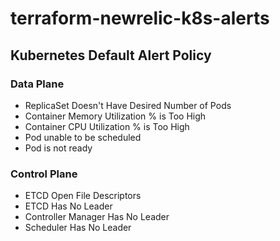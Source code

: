 # terraform-newrelic-k8s-alerts

## Kubernetes Default Alert Policy

### Data Plane

- ReplicaSet Doesn't Have Desired Number of Pods
- Container Memory Utilization % is Too High
- Container CPU Utilization % is Too High
- Pod unable to be scheduled
- Pod is not ready

### Control Plane

- ETCD Open File Descriptors
- ETCD Has No Leader
- Controller Manager Has No Leader
- Scheduler Has No Leader